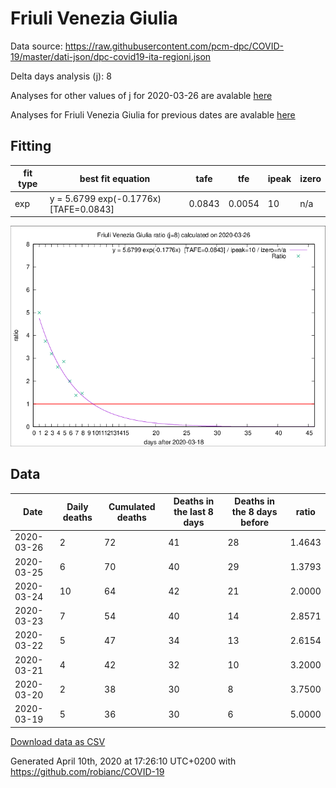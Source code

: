 # Friuli Venezia Giulia

Data source: https://raw.githubusercontent.com/pcm-dpc/COVID-19/master/dati-json/dpc-covid19-ita-regioni.json

Delta days analysis (j): 8

Analyses for other values of j for 2020-03-26 are avalable [here](../README.md)

Analyses for Friuli Venezia Giulia for previous dates are avalable [here](../../README.md)

## Fitting 
|fit type|best fit equation|tafe|tfe|ipeak|izero|
|-------|-----|--------|------|---|---|
|exp|y = 5.6799 exp(-0.1776x)  [TAFE=0.0843]|0.0843|0.0054|10|n/a|

![Plot](COVID-19_friuli_venezia_giulia_j8_2020-03-26.png)

## Data
|Date|Daily deaths|Cumulated deaths|Deaths in the last 8 days|Deaths in the 8 days before|ratio|
|----|----------|-----------|-------|--------------------|-----|
|2020-03-26|2|72|41|28|1.4643|
|2020-03-25|6|70|40|29|1.3793|
|2020-03-24|10|64|42|21|2.0000|
|2020-03-23|7|54|40|14|2.8571|
|2020-03-22|5|47|34|13|2.6154|
|2020-03-21|4|42|32|10|3.2000|
|2020-03-20|2|38|30|8|3.7500|
|2020-03-19|5|36|30|6|5.0000|

[Download data as CSV](COVID-19_friuli_venezia_giulia_j8_2020-03-26.csv)

Generated April 10th, 2020 at 17:26:10 UTC+0200 with https://github.com/robianc/COVID-19
